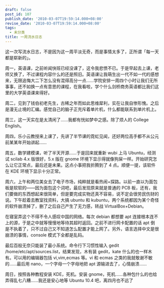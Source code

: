 ```yaml
---
draft: false
post_id: 107
publish_date: '2010-03-07T19:59:14.000+08:00'
revise_date: '2010-03-07T19:59:14.000+08:00'
tags:
  - 未分类
title: 一周流水日志
---
```


这一次写流水日志，不是因为这一周平淡无奇，而是事情太多了，正所谓「每一天都是崭新的」。

周一，英语课，之前听闻快班已经没课了，这令我悲愤不已。于是早起去上课，老师又换了，不过课程内容什么的还是照旧。英语课让我萌生出一代不如一代的感想来，无限追悔大二下怎么没有混得高分一点……学院安排一周四个小时让我们无所事事，还不如换一点有意思的课程，在我看啦，学个什么剑桥商务英语都比我们这里的大学英语课来得好。

周二，见到了钱伯初老先生，古稀之年而如此思维犀利，实在让我自惨形愧。之后是漫无止境的汇编。感觉自己的脑子正充斥着单片机，什么都能联系到单片机上。

周三，这一天实在是太清闲了……我都有恍如梦中之感。除了烦人的 College English。

周四，乐小云教授来上课了，先讲了半节课的霓虹见闻，还好两位高手都不从公元前某某年开始讲起……

周五，数学建模课，听了半天开源……于是回来就重新 wubi 上马 Ubuntu，经测试 scilab 4.x 版很好，5.x 版在 gnome 环境下显示得就像狗屎一样。开始研究怎么让它正常点，最后还是未果。这点小事把我折腾到了 4 点。顺便一提，该软件在 KDE 环境下显示十分正常。

周六，上午和两位美女去了电子市场，纯粹就是看热闹+探路。以前一直以为面包板是软软的——因为面包这个词吧，最后发现原来就是普通的 PCB 板，还有，我们要做的东西想起来很简单，但是要完成实物还真不容易，说不定会很劳民伤财的说。下午趁着去教室找资料，大搞 ubuntu 和 kubuntu，两个系统都因为某个奇怪的软件崩溃掉了，删了之后自己产生了无力感，转战 VirtualBox+Debian。

在寝室弄这个不得不令人感叹中国的网络。每次 debian 都想要 apt 连接根本连不上的源，于是之中就等慢慢地等待其超时返回。之前不进行网卡配置的话 apt 倒是不执着了，只不过自己又不知道怎么配置才能上网了。另外，语言选择中文是很崩溃的事情，console 模式下全都是乱码。

最后百般无奈只能装了最小系统。命令行下习惯性输入 gedit /home/etc/apt/sources.list，结果发现，木有装 gedit，kate 什么的也一样木有。可以用的编辑器包括 vi,vim,ecmas 等。vi 和 ecmas 之类的我就敬谢不敏的……最后用 nano，一个字母一个字母地把 apt 源输进去了，心情崩溃……

周日，按照各种教程安装 KDE，死机。安装 gnome，死机……各种包什么的也给弄得乱七八糟……我还是安心地等 Ubuntu 10.4 吧，离四月也不远了
